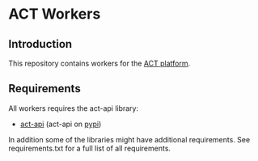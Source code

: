# ACT Workers

## Introduction

This repository contains workers for the [ACT platform](https://github.com/mnemonic-no/act-platform).

## Requirements

All workers requires the act-api library:

* [act-api](https://github.com/mnemonic-no/act-api-python) (act-api on [pypi](https://pypi.org/project/act-api/))

In addition some of the libraries might have additional requirements. See requirements.txt for a full list of all requirements.
